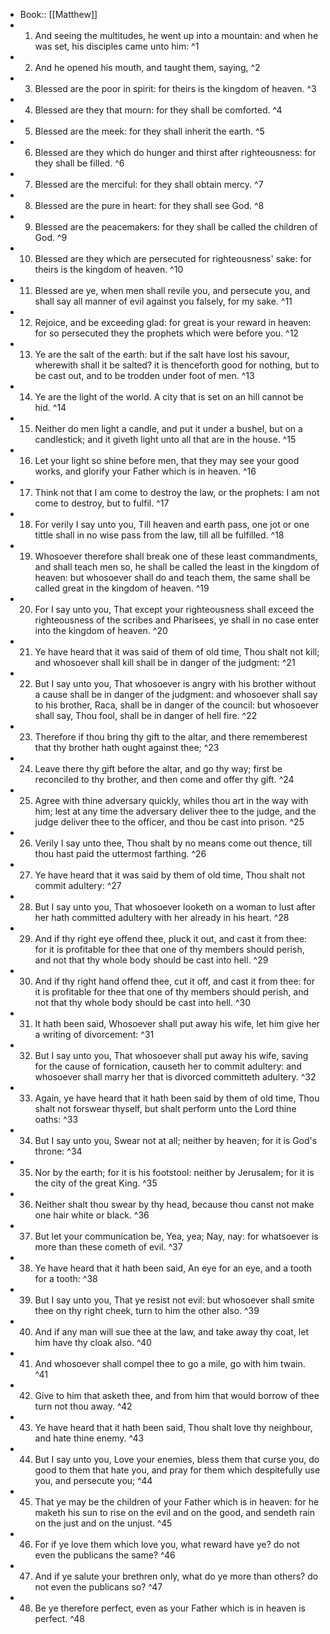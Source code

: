 - Book:: [[Matthew]]
- 1. And seeing the multitudes, he went up into a mountain: and when he was set, his disciples came unto him: ^1
- 2. And he opened his mouth, and taught them, saying, ^2
- 3. Blessed are the poor in spirit: for theirs is the kingdom of heaven. ^3
- 4. Blessed are they that mourn: for they shall be comforted. ^4
- 5. Blessed are the meek: for they shall inherit the earth. ^5
- 6. Blessed are they which do hunger and thirst after righteousness: for they shall be filled. ^6
- 7. Blessed are the merciful: for they shall obtain mercy. ^7
- 8. Blessed are the pure in heart: for they shall see God. ^8
- 9. Blessed are the peacemakers: for they shall be called the children of God. ^9
- 10. Blessed are they which are persecuted for righteousness' sake: for theirs is the kingdom of heaven. ^10
- 11. Blessed are ye, when men shall revile you, and persecute you, and shall say all manner of evil against you falsely, for my sake. ^11
- 12. Rejoice, and be exceeding glad: for great is your reward in heaven: for so persecuted they the prophets which were before you. ^12
- 13. Ye are the salt of the earth: but if the salt have lost his savour, wherewith shall it be salted? it is thenceforth good for nothing, but to be cast out, and to be trodden under foot of men. ^13
- 14. Ye are the light of the world. A city that is set on an hill cannot be hid. ^14
- 15. Neither do men light a candle, and put it under a bushel, but on a candlestick; and it giveth light unto all that are in the house. ^15
- 16. Let your light so shine before men, that they may see your good works, and glorify your Father which is in heaven. ^16
- 17. Think not that I am come to destroy the law, or the prophets: I am not come to destroy, but to fulfil. ^17
- 18. For verily I say unto you, Till heaven and earth pass, one jot or one tittle shall in no wise pass from the law, till all be fulfilled. ^18
- 19. Whosoever therefore shall break one of these least commandments, and shall teach men so, he shall be called the least in the kingdom of heaven: but whosoever shall do and teach them, the same shall be called great in the kingdom of heaven. ^19
- 20. For I say unto you, That except your righteousness shall exceed the righteousness of the scribes and Pharisees, ye shall in no case enter into the kingdom of heaven. ^20
- 21. Ye have heard that it was said of them of old time, Thou shalt not kill; and whosoever shall kill shall be in danger of the judgment: ^21
- 22. But I say unto you, That whosoever is angry with his brother without a cause shall be in danger of the judgment: and whosoever shall say to his brother, Raca, shall be in danger of the council: but whosoever shall say, Thou fool, shall be in danger of hell fire. ^22
- 23. Therefore if thou bring thy gift to the altar, and there rememberest that thy brother hath ought against thee; ^23
- 24. Leave there thy gift before the altar, and go thy way; first be reconciled to thy brother, and then come and offer thy gift. ^24
- 25. Agree with thine adversary quickly, whiles thou art in the way with him; lest at any time the adversary deliver thee to the judge, and the judge deliver thee to the officer, and thou be cast into prison. ^25
- 26. Verily I say unto thee, Thou shalt by no means come out thence, till thou hast paid the uttermost farthing. ^26
- 27. Ye have heard that it was said by them of old time, Thou shalt not commit adultery: ^27
- 28. But I say unto you, That whosoever looketh on a woman to lust after her hath committed adultery with her already in his heart. ^28
- 29. And if thy right eye offend thee, pluck it out, and cast it from thee: for it is profitable for thee that one of thy members should perish, and not that thy whole body should be cast into hell. ^29
- 30. And if thy right hand offend thee, cut it off, and cast it from thee: for it is profitable for thee that one of thy members should perish, and not that thy whole body should be cast into hell. ^30
- 31. It hath been said, Whosoever shall put away his wife, let him give her a writing of divorcement: ^31
- 32. But I say unto you, That whosoever shall put away his wife, saving for the cause of fornication, causeth her to commit adultery: and whosoever shall marry her that is divorced committeth adultery. ^32
- 33. Again, ye have heard that it hath been said by them of old time, Thou shalt not forswear thyself, but shalt perform unto the Lord thine oaths: ^33
- 34. But I say unto you, Swear not at all; neither by heaven; for it is God's throne: ^34
- 35. Nor by the earth; for it is his footstool: neither by Jerusalem; for it is the city of the great King. ^35
- 36. Neither shalt thou swear by thy head, because thou canst not make one hair white or black. ^36
- 37. But let your communication be, Yea, yea; Nay, nay: for whatsoever is more than these cometh of evil. ^37
- 38. Ye have heard that it hath been said, An eye for an eye, and a tooth for a tooth: ^38
- 39. But I say unto you, That ye resist not evil: but whosoever shall smite thee on thy right cheek, turn to him the other also. ^39
- 40. And if any man will sue thee at the law, and take away thy coat, let him have thy cloak also. ^40
- 41. And whosoever shall compel thee to go a mile, go with him twain. ^41
- 42. Give to him that asketh thee, and from him that would borrow of thee turn not thou away. ^42
- 43. Ye have heard that it hath been said, Thou shalt love thy neighbour, and hate thine enemy. ^43
- 44. But I say unto you, Love your enemies, bless them that curse you, do good to them that hate you, and pray for them which despitefully use you, and persecute you; ^44
- 45. That ye may be the children of your Father which is in heaven: for he maketh his sun to rise on the evil and on the good, and sendeth rain on the just and on the unjust. ^45
- 46. For if ye love them which love you, what reward have ye? do not even the publicans the same? ^46
- 47. And if ye salute your brethren only, what do ye more than others? do not even the publicans so? ^47
- 48. Be ye therefore perfect, even as your Father which is in heaven is perfect. ^48
